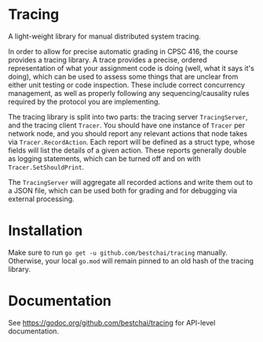 # Tracing
A light-weight library for manual distributed system tracing.

In order to allow for precise automatic grading in CPSC 416, the course provides a tracing library.
A trace provides a precise, ordered representation of what your assignment code is doing
(well, what it says it's doing), which can be used to assess some things that are
unclear from either unit testing or code inspection.
These include correct concurrency management, as well as properly following
any sequencing/causality rules required by the protocol you are implementing.

The tracing library is split into two parts: the tracing server `TracingServer`,
and the tracing client `Tracer`.
You should have one instance of `Tracer` per network node, and you should report
any relevant actions that node takes via `Tracer.RecordAction`.
Each report will be defined as a struct type, whose fields will list the details
of a given action.
These reports generally double as logging statements, which can be turned
off and on with `Tracer.SetShouldPrint`.

The `TracingServer` will aggregate all recorded actions and write them out to
a JSON file, which can be used both for grading and for debugging via
external processing.

# Installation

Make sure to run
```go get -u github.com/bestchai/tracing```
manually. Otherwise, your local `go.mod` will remain pinned to an old hash of the tracing library.

# Documentation

See https://godoc.org/github.com/bestchai/tracing for API-level documentation.

